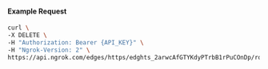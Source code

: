 <!-- Code generated for API Clients. DO NOT EDIT. -->

#### Example Request

```bash
curl \
-X DELETE \
-H "Authorization: Bearer {API_KEY}" \
-H "Ngrok-Version: 2" \
https://api.ngrok.com/edges/https/edghts_2arwcAfGTYKdyPTrbB1rPuCOnDp/routes/edghtsrt_2arwcAQcDT7ziygcTggpnwpH4rN/websocket_tcp_converter
```

